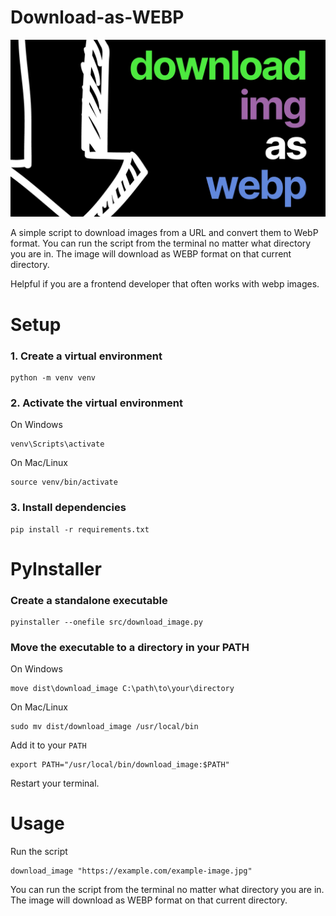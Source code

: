 # Download-as-WEBP

![Banner](docs/banner.webp)

A simple script to download images from a URL and convert them to WebP format. You can run the script from the terminal no matter what directory you are in. The image will download as WEBP format on that current directory.

Helpful if you are a frontend developer that often works with webp images.

# Setup

### 1. Create a virtual environment

```
python -m venv venv
```

### 2. Activate the virtual environment

On Windows

```
venv\Scripts\activate
```

On Mac/Linux

```
source venv/bin/activate
```

### 3. Install dependencies

```
pip install -r requirements.txt
```

# PyInstaller

### Create a standalone executable

```
pyinstaller --onefile src/download_image.py
```

### Move the executable to a directory in your PATH

On Windows

```
move dist\download_image C:\path\to\your\directory

```

On Mac/Linux

```
sudo mv dist/download_image /usr/local/bin
```

Add it to your `PATH`

```
export PATH="/usr/local/bin/download_image:$PATH"
```
Restart your terminal.

# Usage

Run the script

```
download_image "https://example.com/example-image.jpg"
```

You can run the script from the terminal no matter what directory you are in. The image will download as WEBP format on that current directory.
